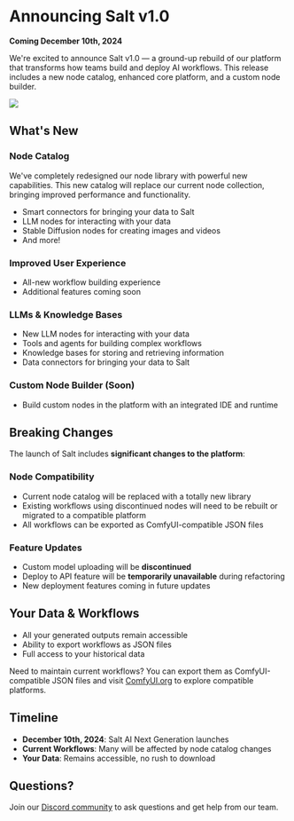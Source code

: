 # Announcing Salt v1.0

**Coming December 10th, 2024**


We're excited to announce Salt v1.0 — a ground-up rebuild of our platform that transforms how teams build and deploy AI workflows. This release includes a new node catalog, enhanced core platform, and a custom node builder. 

<img src="/images/announcement.jpg" class='rounded-lg'>

## What's New

### Node Catalog

We've completely redesigned our node library with powerful new capabilities. This new catalog will replace our current node collection, bringing improved performance and functionality.

- Smart connectors for bringing your data to Salt
- LLM nodes for interacting with your data
- Stable Diffusion nodes for creating images and videos
- And more!

### Improved User Experience
- All-new workflow building experience
- Additional features coming soon

### LLMs & Knowledge Bases
- New LLM nodes for interacting with your data
- Tools and agents for building complex workflows
- Knowledge bases for storing and retrieving information
- Data connectors for bringing your data to Salt

### Custom Node Builder (Soon)
- Build custom nodes in the platform with an integrated IDE and runtime


## Breaking Changes

The launch of Salt includes **significant changes to the platform**:

### Node Compatibility
- Current node catalog will be replaced with a totally new library
- Existing workflows using discontinued nodes will need to be rebuilt or migrated to a compatible platform
- All workflows can be exported as ComfyUI-compatible JSON files

### Feature Updates
- Custom model uploading will be **discontinued**
- Deploy to API feature will be **temporarily unavailable** during refactoring
- New deployment features coming in future updates

## Your Data & Workflows

- All your generated outputs remain accessible
- Ability to export workflows as JSON files
- Full access to your historical data

Need to maintain current workflows? You can export them as ComfyUI-compatible JSON files and visit [ComfyUI.org](https://comfy.org) to explore compatible platforms.

## Timeline

- **December 10th, 2024**: Salt AI Next Generation launches
- **Current Workflows**: Many will be affected by node catalog changes
- **Your Data**: Remains accessible, no rush to download

## Questions?

Join our [Discord community](https://discord.gg/salt) to ask questions and get help from our team.

